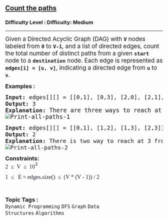 <h2><a href="https://www.geeksforgeeks.org/problems/count-the-paths4332/1">Count the paths</a></h2><h3>Difficulty Level : Difficulty: Medium</h3><hr><div class="problems_problem_content__Xm_eO"><p><span style="font-size: 14pt;">Given a Directed Acyclic Graph (DAG) with <strong><code>V</code></strong> nodes labeled from <strong><code>0</code></strong> to <strong><code>V-1</code></strong>, and a list of directed edges, count the total number of distinct paths from a given <strong><code>start</code></strong> node to a <code><strong>destination</strong></code> node. Each edge is represented as <strong><code>edges[i] = [u, v]</code></strong>, indicating a directed edge from <strong><code>u</code></strong> to <strong><code>v</code></strong>.</span></p>
<p><span style="font-size: 18px;"><strong>Examples :</strong></span></p>
<pre><span style="font-size: 18px;"><strong>Input: </strong>edges[][] = [[0,1], [0,3], [2,0], [2,1], [1,3]], V = 4, src = 2, dest = 3<br><strong>Output: </strong>3
<strong>Explanation: </strong></span><span style="font-size: 14pt;">There are three ways to reach at 3 from 2. These are: 2 -&gt; 1 -&gt; 3, 2 -&gt; 0 -&gt; 3 and 2 -&gt; 0 -&gt; 1 -&gt; 3.<br><img src="https://media.geeksforgeeks.org/wp-content/uploads/20250421154205101614/Print-all-paths-1.webp" alt="Print-all-paths-1"></span></pre>
<pre><span style="font-size: 18px;"><strong>Input: </strong>edges[][] = [[0,1], [1,2], [1,3], [2,3]], V = 4, src = 0, dest = 3
<strong>Output: </strong>2
<strong>Explanation: </strong>There is two way to reach at 3 from 0 that is : 0 -&gt; 1 -&gt; 2 -&gt; 3 and 0 -&gt; 1 -&gt; 3.<br><img src="https://media.geeksforgeeks.org/wp-content/uploads/20250524103856837397/Print-all-paths-2.webp" alt="Print-all-paths-2"></span></pre>
<p><span style="font-size: 18px;"><strong>Constraints:</strong><br><span style="box-sizing: border-box; font-family: Nunito; color: #1e2229; background-color: #ffffff; line-height: 1.8em !important;">2&nbsp;&nbsp;</span><span style="box-sizing: border-box; font-family: Nunito; color: #1e2229; background-color: #ffffff; line-height: 1.8em !important;">≤</span><span style="color: #1e2229; font-family: Nunito; font-size: 17px; background-color: #ffffff;">&nbsp;&nbsp;</span><span style="box-sizing: border-box; font-family: Nunito; color: #1e2229; background-color: #ffffff; line-height: 1.8em !important;">V&nbsp;&nbsp;</span><span style="box-sizing: border-box; font-family: Nunito; color: #1e2229; background-color: #ffffff; line-height: 1.8em !important;">≤</span><span style="color: #1e2229; font-family: Nunito; font-size: 17px; background-color: #ffffff;">&nbsp;&nbsp;</span><span style="box-sizing: border-box; font-family: Nunito; color: #1e2229; background-color: #ffffff; line-height: 1.8em !important;">10<span style="box-sizing: border-box; line-height: 0; position: relative; vertical-align: baseline; top: -0.5em; font-size: 17px !important;">3</span><br style="box-sizing: border-box; font-size: 17px !important;">1&nbsp;&nbsp;</span><span style="box-sizing: border-box; font-family: Nunito; color: #1e2229; background-color: #ffffff; line-height: 1.8em !important;">≤</span><span style="color: #1e2229; font-family: Nunito; font-size: 17px; background-color: #ffffff;"> &nbsp;</span><span style="box-sizing: border-box; font-family: Nunito; color: #1e2229; background-color: #ffffff; line-height: 1.8em !important;"> E = </span><span style="box-sizing: border-box; font-family: Nunito; font-size: 14pt; color: #1e2229; background-color: #ffffff; line-height: 1.8em !important;">edges.size()</span><span style="box-sizing: border-box; font-family: Nunito; color: #1e2229; background-color: #ffffff; line-height: 1.8em !important;">&nbsp;&nbsp;</span><span style="box-sizing: border-box; font-family: Nunito; color: #1e2229; background-color: #ffffff; line-height: 1.8em !important;">≤</span><span style="color: #1e2229; font-family: Nunito; font-size: 17px; background-color: #ffffff;">&nbsp;&nbsp;</span><span style="box-sizing: border-box; font-family: Nunito; color: #1e2229; background-color: #ffffff; line-height: 1.8em !important;">(V * (V - 1)) / 2</span></span></p></div><br><p><span style=font-size:18px><strong>Topic Tags : </strong><br><code>Dynamic Programming</code>&nbsp;<code>DFS</code>&nbsp;<code>Graph</code>&nbsp;<code>Data Structures</code>&nbsp;<code>Algorithms</code>&nbsp;
